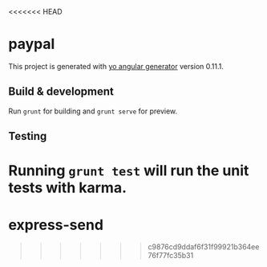 <<<<<<< HEAD
# paypal

This project is generated with [yo angular generator](https://github.com/yeoman/generator-angular)
version 0.11.1.

## Build & development

Run `grunt` for building and `grunt serve` for preview.

## Testing

Running `grunt test` will run the unit tests with karma.
=======
# express-send
>>>>>>> c9876cd9ddaf6f31f99921b364ee76f77fc35b31
